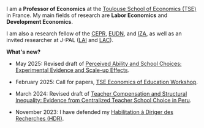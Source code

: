 I am a **Professor of Economics** at the [Toulouse School of Economics (TSE)](https://www.tse-fr.eu/people/matteo-bobba) in France. My main fields of research are **Labor Economics** and **Development Economics**. 

I am also a research fellow of the [CEPR](https://cepr.org/research/programme-areas/development-economics), [EUDN](http://eudn.eu/?page_id=598), and [IZA](https://www.iza.org/person/6066/matteo-bobba), as well as an invited researcher at J-PAL ([LAI](https://www.povertyactionlab.org/initiative/learning-all-initiative) and [LAC](https://www.povertyactionlab.org/latin-america-caribbean)). 


**What's new?**
- May 2025: Revised draft of [Perceived Ability and School Choices: Experimental Evidence and Scale-up Effects](/BFP_2025.pdf).

- February 2025: Call for papers, [TSE Economics of Education Workshop](https://www.tse-fr.eu/conferences/2025-2nd-economics-education-workshop).

- March 2024: Revised draft of [Teacher Compensation and Structural Inequality: Evidence from Centralized Teacher School Choice in Peru](/BELNN_March2024.pdf).

- November 2023: I have defended my [Habilitation à Diriger des Recherches (HDR)](https://www.tse-fr.eu/matteo-bobbas-hdr-november-6th2023?lang=en).
